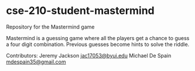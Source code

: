 # cse-210-student-mastermind
Repository for the Mastermind game

Mastermind is a guessing game where all the players get a chance to guess a four digit combination. Previous guesses become hints to solve the riddle.

Contributors:
Jeremy Jackson jac17053@byui.edu
Michael De Spain mdespain35@gmail.com
